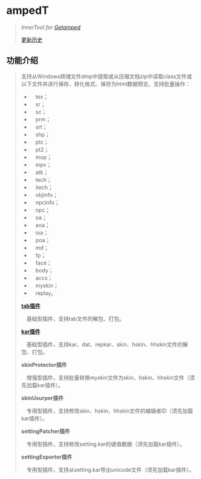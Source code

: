 # ampedT
>*InnerTool for [Getamped](http://bfo.sdo.com/)*
>
>[更新历史](WHATSNEW.md)
## 功能介绍
>支持从Windows转储文件dmp中提取或从压缩文档zip中读取class文件或以下文件并进行保存、转化格式、保存为html数据预览，支持批量操作：
>
>* 　tex；
>* 　sr；
>* 　sc；
>* 　prm；
>* 　srt；
>* 　shp；
>* 　ptc；
>* 　pt2；
>* 　mop；
>* 　mpv；
>* 　atk；
>* 　tech；
>* 　itech；
>* 　objinfo；
>* 　npcinfo；
>* 　npc；
>* 　oa；
>* 　aoa；
>* 　ioa；
>* 　poa；
>* 　md；
>* 　fp；
>* 　face；
>* 　body；
>* 　accs；
>* 　myskin；
>* 　replay。
>
>[**tab插件**](https://www.bilibili.com/read/cv17416453)
>
>　基础型插件，支持tab文件的解包、打包。
>
>[**kar插件**](https://www.bilibili.com/read/cv17416453)
>
>　基础型插件，支持kar、dat、repkar、skin、hskin、hhskin文件的解包、打包。
>
>**skinProtector插件**
>
>　增强型插件，支持批量转换myskin文件为skin、hskin、hhskin文件（须先加载kar插件）。
>
>**skinUsurper插件**
>
>　专用型插件，支持修改skin、hskin、hhskin文件的编辑者ID（须先加载kar插件）。
>
>**settingPatcher插件**
>
>　专用型插件，支持修改setting.kar的键值数据（须先加载kar插件）。
>
>**settingExporter插件**
>
>　专用型插件，支持从setting.kar导出unicode文件（须先加载kar插件）。
>
